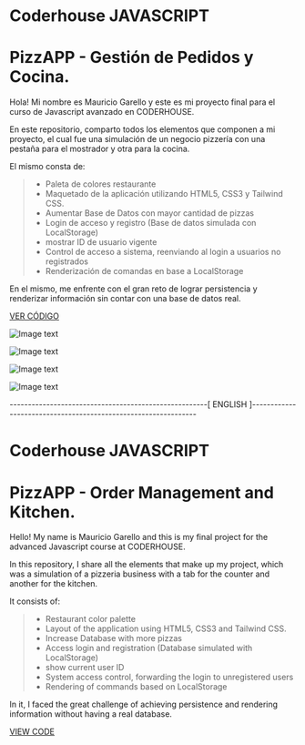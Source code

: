 # Coderhouse JAVASCRIPT

# PizzAPP  - Gestión de Pedidos y Cocina.

Hola! Mi nombre es Mauricio Garello y este es mi proyecto final para el curso de Javascript avanzado en CODERHOUSE.

En este repositorio, comparto todos los elementos que componen a mi proyecto, el cual fue una simulación de un negocio pizzería con una pestaña para el mostrador y otra para la cocina.

El mismo consta de:

> * Paleta de colores restaurante
> * Maquetado de la aplicación utilizando HTML5, CSS3 y Tailwind CSS.
> * Aumentar Base de Datos con mayor cantidad de pizzas
> * Login de acceso y registro (Base de datos simulada con LocalStorage)
> * mostrar ID de usuario vigente
> * Control de acceso a sistema, reenviando al login a usuarios no registrados
> * Renderización de comandas en base a LocalStorage

En el mismo, me enfrente con el gran reto de lograr persistencia y renderizar información sin contar con una base de datos real.

[VER CÓDIGO](https://github.com/maukovenich/Coderhouse/tree/main/PizzAPP)

![Image text](https://github.com/maurigarello/Javascript---Coderhouse/blob/main/PizzAPP/img/pizAPP_1.png)

![Image text](https://github.com/maurigarello/Javascript---Coderhouse/blob/main/PizzAPP/img/pizAPP_2.png)

![Image text](https://github.com/maurigarello/Javascript---Coderhouse/blob/main/PizzAPP/img/pizAPP_3.png)

![Image text](https://github.com/maurigarello/Javascript---Coderhouse/blob/main/PizzAPP/img/pizAPP_4.png)

------------------------------------------------------[ ENGLISH ]---------------------------------------------------------------

# Coderhouse JAVASCRIPT

# PizzAPP - Order Management and Kitchen.

Hello! My name is Mauricio Garello and this is my final project for the advanced Javascript course at CODERHOUSE.

In this repository, I share all the elements that make up my project, which was a simulation of a pizzeria business with a tab for the counter and another for the kitchen.

It consists of:

> * Restaurant color palette
> * Layout of the application using HTML5, CSS3 and Tailwind CSS.
> * Increase Database with more pizzas
> * Access login and registration (Database simulated with LocalStorage)
> * show current user ID
> * System access control, forwarding the login to unregistered users
> * Rendering of commands based on LocalStorage

In it, I faced the great challenge of achieving persistence and rendering information without having a real database.

[VIEW CODE](https://github.com/maukovenich/Coderhouse/tree/main/PizzAPP)
